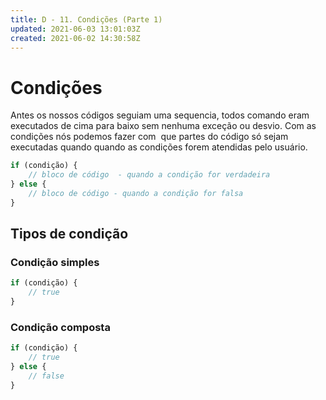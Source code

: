 ```yaml
---
title: D - 11. Condições (Parte 1)
updated: 2021-06-03 13:01:03Z
created: 2021-06-02 14:30:58Z
---
```


# Condições

Antes os nossos códigos seguiam uma sequencia, todos comando eram executados de cima para baixo sem nenhuma exceção ou desvio. Com as condições nós podemos fazer com  que partes do código só sejam executadas quando quando as condições forem atendidas pelo usuário.

```js
if (condição) {
    // bloco de código  - quando a condição for verdadeira
} else { 
    // bloco de código - quando a condição for falsa
}
```

## Tipos de condição

### Condição simples

```js
if (condição) {
    // true
}
```

### Condição composta

```js
if (condição) {
    // true
} else {
    // false
}
```